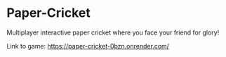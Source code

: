 # Paper-Cricket
Multiplayer interactive paper cricket where you face your friend for glory!

Link to game: https://paper-cricket-0bzn.onrender.com/